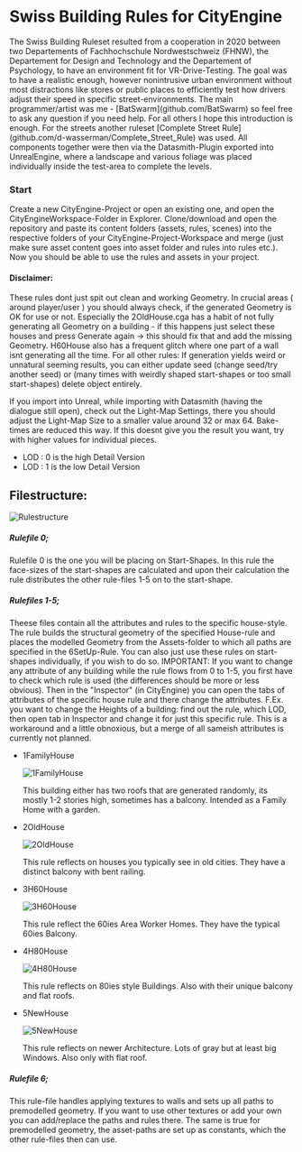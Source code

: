<h1>Swiss Building Rules for CityEngine</h1>
<p>The Swiss Building Ruleset resulted from a cooperation in 2020 between two Departements of Fachhochschule Nordwestschweiz (FHNW), the Departement for Design and Technology and the Departement of Psychology, to have an environment fit for VR-Drive-Testing. The goal was to have a realistic enough, however nonintrusive urban environment without most distractions like stores or public places to efficiently test how drivers adjust their speed in specific street-environments. The main programmer/artist was me - [BatSwarm](github.com/BatSwarm) so feel free to ask any question if you need help. For all others I hope this introduction is enough. For the streets another ruleset [Complete Street Rule](github.com/d-wasserman/Complete_Street_Rule) was used. All components together were then via the Datasmith-Plugin exported into UnrealEngine, where a landscape and various foliage was placed individually inside the test-area to complete the levels.</p>

<h3>Start</h3>
<p> Create a new CityEngine-Project or open an existing one, and open the CityEngineWorkspace-Folder in Explorer. Clone/download and open the repository and paste its content folders (assets, rules, scenes) into the respective folders of your CityEngine-Project-Workspace and merge (just make sure asset content goes into asset folder and rules into rules etc.). Now you should be able to use the rules and assets in your project.
</p>

<h4>Disclaimer:</h4>
<p> These rules dont just spit out clean and working Geometry. In crucial areas ( around player/user ) you should always check, if the generated Geometry is OK for use or not. Especially the 2OldHouse.cga has a habit of not fully generating all Geometry on a building - if this happens just select these houses and press Generate again -> this should fix that and add the missing Geometry. H60House also has a frequent glitch where one part of a wall isnt generating all the time. For all other rules: If generation yields weird or unnatural seeming results, you can either update seed (change seed/try another seed) or (many times with weirdly shaped start-shapes or too small start-shapes) delete object entirely. </p>

<p> If you import into Unreal, while importing with Datasmith (having the dialogue still open), check out the Light-Map Settings, there you should adjust the Light-Map Size to a smaller value around 32 or max 64. Bake-times are reduced this way. If this doesnt give you the result you want, try with higher values for individual pieces.</p>

<ul>
<li>LOD : 0 is the high Detail Version</li>
<li>LOD : 1 is the low Detail Version</li>
</ul>


<h2>Filestructure:</h2>

![Rulestructure](https://github.com/fhnw-iit/swiss-building-rules/blob/master/Swiss-Building-Rules/RuleFlowSwissBuildings.png?raw=true "Rulestructure")

<h5>Rulefile 0;</h5>
<p>Rulefile 0 is the one you will be placing on Start-Shapes. In this rule the face-sizes of the start-shapes are calculated and upon their calculation the rule distributes the other rule-files 1-5 on to the start-shape.</p>

<h5> Rulefiles 1-5;</h4>
<p> Theese files contain all the attributes and rules to the specific house-style. The rule builds the structural geometry of the specified House-rule and places the modelled Geometry from the Assets-folder to which all paths are specified in the 6SetUp-Rule.
You can also just use these rules on start-shapes individually, if you wish to do so. 
 IMPORTANT: If you want to change any attribute of any building while the rule flows from 0 to 1-5, you first have to check which rule is used (the differences should be more or less obvious). Then in the "Inspector" (in CityEngine) you can open the tabs of attributes of the specific house rule and there change the attributes. F.Ex. you want to change the Heights of a building: find out the rule, which LOD, then open tab in Inspector and change it for just this specific rule. This is a workaround and a little obnoxious, but a merge of all sameish attributes is currently not planned. </p>
 
 <ul>
 <li> 1FamilyHouse </li>
 
 
 
 ![1FamilyHouse](https://github.com/fhnw-iit/swiss-building-rules/blob/master/Swiss-Building-Rules/1FamilyHouse.png?raw=true "Reference")
 
 
 
 <p>This building either has two roofs that are generated randomly, its mostly 1-2 stories high, sometimes has a balcony. Intended as a Family Home with a garden.</p>
 <li> 2OldHouse </li>
 
 
 
 ![2OldHouse](https://github.com/fhnw-iit/swiss-building-rules/blob/master/Swiss-Building-Rules/2OldHouse.png?raw=true "Reference")
 
 
 
 <p>This rule reflects on houses you typically see in old cities. They have a distinct balcony with bent railing.</p>
 <li> 3H60House </li>
 
 
 
  ![3H60House](https://github.com/fhnw-iit/swiss-building-rules/blob/master/Swiss-Building-Rules/3H60House.png?raw=true "Reference")
 <p>This rule reflect the 60ies Area Worker Homes. They have the typical 60ies Balcony.</p>
 <li> 4H80House </li> 
 
 
 
 ![4H80House](https://github.com/fhnw-iit/swiss-building-rules/blob/master/Swiss-Building-Rules/4H80House.png?raw=true "Reference")
 <p>This rule reflects on 80ies style Buildings. Also with their unique balcony and flat roofs.</p>
 <li> 5NewHouse </li>
 
 
 
 ![5NewHouse](https://github.com/fhnw-iit/swiss-building-rules/blob/master/Swiss-Building-Rules/5NewHouse.png?raw=true "Reference")
 <p>This rule reflects on newer Architecture. Lots of gray but at least big Windows. Also only with flat roof.</p>
</ul>

<h5>Rulefile 6; </h5>
<p>This rule-file handles applying textures to walls and sets up all paths to premodelled geometry. If you want to use other textures or add your own you can add/replace the paths and rules there. The same is true for premodelled geometry, the asset-paths are set up as constants, which the other rule-files then can use. </p>

